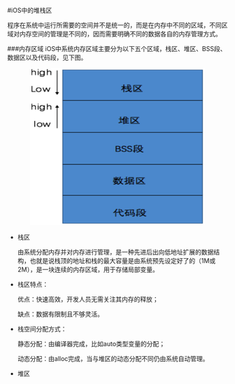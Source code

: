 #iOS中的堆栈区

程序在系统中运行所需要的空间并不是统一的，而是在内存中不同的区域，不同区域对内存空间的管理是不同的，因而需要明确不同的数据各自的内存管理方式。

###内存区域
iOS中系统内存区域主要分为以下五个区域，栈区、堆区、BSS段、数据区以及代码段，见下图。
<div align="center">
<img src = "assets/pic20-1.png" width="400" height="360"</>
</div>

- 栈区

  由系统分配内存并对内存进行管理，是一种先进后出向低地址扩展的数据结构，也就是说栈顶的地址和栈的最大容量是由系统预先设定好了的（1M或2M），是一块连续的内存区域，用于存储局部变量。
  
 - 栈区特点：
 
    优点：快速高效，开发人员无需关注其内存的释放；
 
    缺点：数据有限制且不够灵活。
 
 - 栈空间分配方式：
 
   静态分配：由编译器完成，比如auto类型变量的分配；
  
   动态分配：由alloc完成，当与堆区的动态分配不同仍由系统自动管理。

- 堆区 

